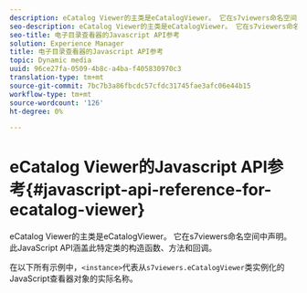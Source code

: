 ```yaml
---
description: eCatalog Viewer的主类是eCatalogViewer。 它在s7viewers命名空间中声明。 此JavaScript API涵盖此特定类的构造函数、方法和回调。
seo-description: eCatalog Viewer的主类是eCatalogViewer。 它在s7viewers命名空间中声明。 此JavaScript API涵盖此特定类的构造函数、方法和回调。
seo-title: 电子目录查看器的Javascript API参考
solution: Experience Manager
title: 电子目录查看器的Javascript API参考
topic: Dynamic media
uuid: 96ce27fa-0509-4b8c-a4ba-f405830970c3
translation-type: tm+mt
source-git-commit: 7bc7b3a86fbcdc57cfdc31745fae3afc06e44b15
workflow-type: tm+mt
source-wordcount: '126'
ht-degree: 0%

---
```



# eCatalog Viewer的Javascript API参考{#javascript-api-reference-for-ecatalog-viewer}

eCatalog Viewer的主类是eCatalogViewer。 它在s7viewers命名空间中声明。 此JavaScript API涵盖此特定类的构造函数、方法和回调。

在以下所有示例中，`<instance>`代表从`s7viewers.eCatalogViewer`类实例化的JavaScript查看器对象的实际名称。
